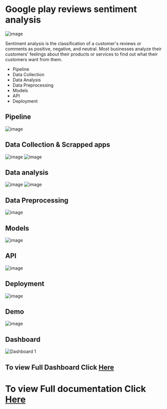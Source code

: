 # Google play reviews sentiment analysis
![image](https://user-images.githubusercontent.com/63733989/160484918-10c0af7b-a8a6-457c-b3a7-85ab1fa49bac.png)


Sentiment analysis is the classification of a customer's reviews or comments as positive, negative, and  neutral. Most businesses analyze their customers' feelings about their products or services to find out what their customers want from them.

* Pipeline
* Data Collection
* Data Analysis
* Data Preprocessing
* Models
* API
* Deployment


## Pipeline


![image](https://user-images.githubusercontent.com/63733989/160483961-ee3d3ada-1479-4b64-9ff4-39186d89c923.png)

## Data Collection & Scrapped apps
![image](https://user-images.githubusercontent.com/63733989/160485832-4a4e8112-da53-4c17-8036-d2aa9e99bf10.png)
![image](https://user-images.githubusercontent.com/63733989/160485220-fa700128-c3be-4c87-8309-8d0c234edee5.png)

## Data analysis

![image](https://user-images.githubusercontent.com/63733989/160485950-b9cb183e-7c58-41cd-8e55-efca147864f7.png)
![image](https://user-images.githubusercontent.com/63733989/160486071-45058431-1960-4ac7-84e2-75ee83d1a775.png)


## Data Preprocessing

![image](https://user-images.githubusercontent.com/63733989/160486136-b2b1ac59-693f-4599-9802-0323a5199f33.png)

## Models

![image](https://user-images.githubusercontent.com/63733989/160486265-a944b668-015d-4d84-9bd4-14fcb9d3d8ff.png)



## API

![image](https://user-images.githubusercontent.com/63733989/160486318-23d802a0-483f-4bbb-b12e-a6b3042a0eec.png)




## Deployment

![image](https://user-images.githubusercontent.com/63733989/160486373-e1a64612-68e2-45b1-b338-f5c3fa4f53f8.png)

## Demo

![image](https://user-images.githubusercontent.com/63733989/160487191-df9d8b4e-492a-452e-b779-ff8f520dea3b.png)

## Dashboard

![Dashboard 1](https://user-images.githubusercontent.com/63733989/160489611-3c27f397-fbeb-47fd-8e27-d0959a982703.png)

## To view Full Dashboard Click [Here](https://public.tableau.com/app/profile/mohamed7684/viz/googleplayreviews/Dashboard1)



# To view Full documentation Click [Here](https://drive.google.com/file/d/1jFnP8QUP4LYLAagbuu6eF9sVke6HfG4d/view?usp=sharing)


